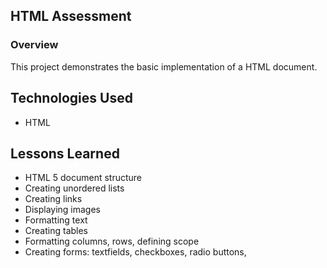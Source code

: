 ## HTML Assessment

### Overview
This project demonstrates the basic implementation of a HTML document.
## Technologies Used
* HTML

## Lessons Learned
* HTML 5 document structure
* Creating unordered lists
* Creating links
* Displaying images
* Formatting text
* Creating tables
* Formatting columns, rows, defining scope
* Creating forms: textfields, checkboxes, radio buttons,
